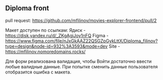 ## Diploma front

pull request:
https://github.com/mfilinov/movies-explorer-frontend/pull/2

Макет доступен по ссылкам:
Ядиск - https://disk.yandex.ru/d/_ZKgAgiJoy1nFQ
Figma - https://www.figma.com/file/nJxGkAAZ22QSGZpGykLttX/Diploma_filinov?type=design&node-id=932%3A3593&mode=dev
Site - https://mfilinov.nomoredomains.rocks/ 

Для форм реализована валидация, чтобы Войти достаточно ввести любые валидные данные.
При попытке сменить данные пользователя отобразится ошибка с макета.

